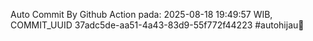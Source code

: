 Auto Commit By Github Action pada: 2025-08-18 19:49:57 WIB, COMMIT_UUID 37adc5de-aa51-4a43-83d9-55f772f44223 #autohijau🗿
